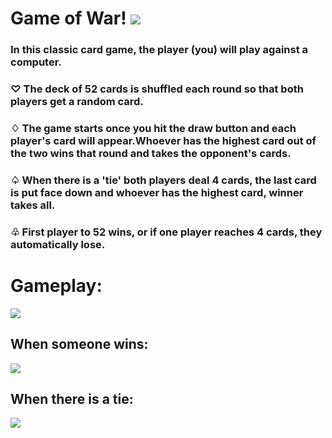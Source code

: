 # Game of **War!** ![](https://i.imgur.com/dJ092P3.png)

### In this classic card game, the player (you) will play against a computer. 


### &#9825; The deck of 52 cards is shuffled each round so that both players get a random card.

### &#9826; The game starts once you hit the draw button and each player's card will appear.Whoever has the highest card out of the two wins that round and takes the opponent's cards.

### &#9828; When there is a 'tie' both players deal 4 cards, the last card is put face down and whoever has the highest card, winner takes all.

###  &#9831; First player to 52 wins, or if one player reaches 4 cards, they automatically lose.

# Gameplay:

![](https://i.imgur.com/ZTOciss.png)

## When someone wins: 
![](https://i.imgur.com/TKQSmT1.png)

## When there is a tie:
![](https://i.imgur.com/612ZWjT.png)
